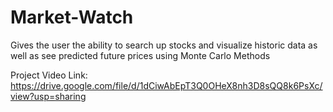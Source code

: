 # Market-Watch
Gives the user the ability to search up stocks and visualize historic data as well as see predicted future prices using Monte Carlo Methods

Project Video Link: https://drive.google.com/file/d/1dCiwAbEpT3Q0OHeX8nh3D8sQQ8k6PsXc/view?usp=sharing
